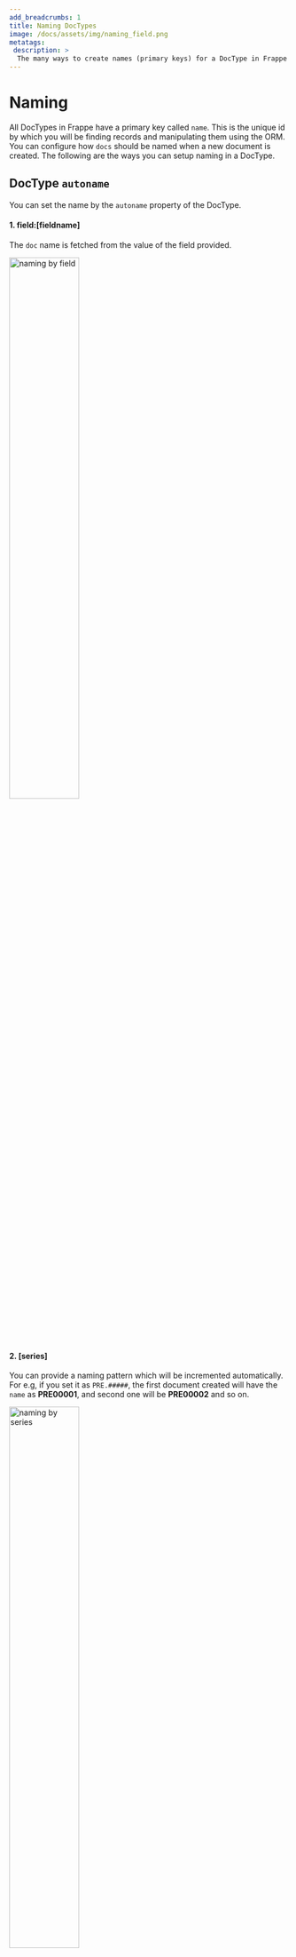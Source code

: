 ```yaml
---
add_breadcrumbs: 1
title: Naming DocTypes
image: /docs/assets/img/naming_field.png
metatags:
 description: >
  The many ways to create names (primary keys) for a DocType in Frappe
---
```

# Naming

All DocTypes in Frappe have a primary key called `name`. This is the unique id by
which you will be finding records and manipulating them using the ORM.
You can configure how `docs` should be named when a new document is created.
The following are the ways you can setup naming in a DocType.

## DocType `autoname`

You can set the name by the `autoname` property of the DocType.

#### 1. field:[fieldname]

The `doc` name is fetched from the value of the field provided.

<img src="/docs/assets/img/naming_field.png" alt="naming by field" class="screenshot" style="width: 50%;">

#### 2. [series]

You can provide a naming pattern which will be incremented automatically. For e.g, if you set it as `PRE.#####`, the first document created will have the `name` as **PRE00001**, and second one will be **PRE00002** and so on.

<img src="/docs/assets/img/naming_series_1.png" alt="naming by series" class="screenshot" style="width: 50%;">

#### 3. naming_series:

The naming pattern is derived from a field in the document. For e.g, you have a field `naming_series` in your document and it's value is set as `PRE.#####`, then that will be the pattern used for generating the name. This value can change per document. So the next document can have a different pattern.

> This works only if you have a field called `naming_series` in your DocType.

<img src="/docs/assets/img/naming_series_2.png" alt="naming by series by field" class="screenshot" style="width: 50%;">

#### 4. Prompt

If you set it as **Prompt**, the name is required to be filled in manually.

<img src="/docs/assets/img/naming_prompt.png" alt="naming by prompt" class="screenshot">

#### 5. Format

This is the most flexible one when it comes to configuring your naming schemes.

Let's say we have

```text
{%- raw -%}
EXAMPLE-{MM}-test-{fieldname1}-{fieldname2}-{#####}
{% endraw -%}
```

<img src="/docs/assets/img/naming_format.png" alt="naming by format" class="screenshot" style="width: 50%;">

Everything outside the curly braces are plain text. Keywords inside the curly braces will be evaluated based on what they represent. In this case:

- **MM**: will be replaced by the current month
- **fieldname1**: will be replaced by the value of `fieldname1` in the document
- **#####**: will generate a series, which starts with `00001`

So the final name may look like, `EXAMPLE-02-test-value1-value2-00001`

## By Controller Method

You can also define a name programatically by declaring an `autoname` method in the controller class. Example

```py
from frappe.model.naming import getseries

class Project(Document):
    def autoname(self):
        # select a project name based on customer
        prefix = `P-{}-`.format(self.customer)
        self.name = getseries(prefix, 3)
```

## By Document Naming Rule

> Introduced in v13

You can also create rules for naming DocTypes by creating **Document Naming Rule**

![Document Naming Rule](/docs/assets/img/naming_prompt.png)

You can create multiple Document Naming Rules for a particular doctype that can be applied selectively based on fitlers.

To define a Document Naming Rule you have to specify

1. Document Type it is being applied on
1. Priority of the rule (rules with higher priority will be applied first)
1. Conditions to apply the rule
1. Naming Rules

#### Numbering

You can define various numbering prefixes for the rule based on the conditions defined. This is done by setting a prefix and the number of digits for that rule.

For example if you are creating a separate numbering for high priority todos:

1. Prefix: todo-high-
1. Digits: 3

Will lead to numbering like `todo-high-001`, `todo-high-002` and so on.

## Priority of Naming

Naming priority is as follows

1. Document Naming Rule
1. `autoname` controller method.
1. `autoname` DocType property

## Special Rules

1. Child DocTypes do not follow naming rules
1. Amended documents have a suffix (`-1`, `-2` etc) to the original document